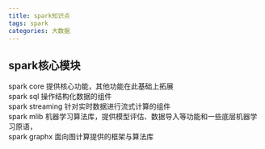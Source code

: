 ```yaml
---
title: spark知识点
tags: spark
categories: 大数据
---
```


## spark核心模块
spark core 提供核心功能，其他功能在此基础上拓展 <br>
spark sql 操作结构化数据的组件 <br>
spark streaming 针对实时数据进行流式计算的组件 <br>
spark mlib 机器学习算法库，提供模型评估、数据导入等功能和一些底层机器学习原语， <br>
spark graphx 面向图计算提供的框架与算法库 <br>